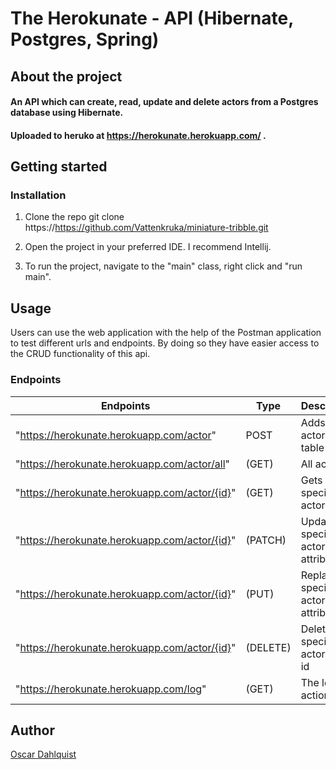 # The Herokunate - API (Hibernate, Postgres, Spring)

## About the project
 #### An API which can create, read, update and delete actors from a Postgres database using Hibernate.
 #### Uploaded to heruko at https://herokunate.herokuapp.com/ .
 
## Getting started

### Installation

1. Clone the repo
git clone https://https://github.com/Vattenkruka/miniature-tribble.git

2. Open the project in your preferred IDE. I recommend Intellij.

3. To run the project, navigate to the "main" class, right click and "run main".

## Usage
Users can use the web application with the help of the Postman application to test different urls and endpoints. 
By doing so they have easier access to the CRUD functionality of this api.

### Endpoints

Endpoints    | Type         | Description
------------ | ------------ | ------------ 
"https://herokunate.herokuapp.com/actor"          |POST| Adds an actor to the table
"https://herokunate.herokuapp.com/actor/all"       | (GET) | All actors
"https://herokunate.herokuapp.com/actor/{id}"       | (GET) | Gets a specific actor
"https://herokunate.herokuapp.com/actor/{id}"     | (PATCH) | Updates a specific actor's attributes
"https://herokunate.herokuapp.com/actor/{id}"        | (PUT) | Replaces a specific actor's attributes
"https://herokunate.herokuapp.com/actor/{id}"             | (DELETE) | Deletes a specific actor by it's id
"https://herokunate.herokuapp.com/log"                   | (GET)    | The log of actions
  
 
## Author
[Oscar Dahlquist](https://github.com/Vattenkruka)
